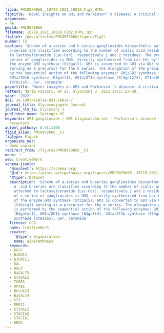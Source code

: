 ```yaml
---
figid: PMC8979868__10719_2021_10019_Fig2_HTML
figtitle: 'Novel insights on GM1 and Parkinson''s disease: A critical review'
organisms:
- NA
pmcid: PMC8979868
filename: 10719_2021_10019_Fig2_HTML.jpg
figlink: /pmc/articles/PMC8979868/figure/Fig2/
number: F2
caption: 'Scheme of a-series and b-series gangliosides biosynthetic pathway. A- and
  b-series are classified according to the number of sialic acid residues attached
  to lactosylceramide (Lac-Cer), respectively 1 and 2 residues. The precursor of a
  series of gangliosides is GM3, directly synthesized from Lac-Cer by the action of
  the enzyme GM3 synthase (St3gal5). GM3 is converted to GD3 via GD3 synthase (St8sia1)
  serving as a precursor for the b series. The elongation of the precursors is performed
  by the sequential action of the following enzymes: GM2/GD2 synthase (B4galnt1),
  GM1a/GD1b synthase (B3galt4), GD1a/GT1b synthase (St3gal2/3), GT1a/GQ1b synthase
  (St8sia5). Cer, ceramide'
papertitle: 'Novel insights on GM1 and Parkinson''s disease: A critical review.'
reftext: Maria Fazzari, et al. Glycoconj J. 2022;39(1):27-38.
year: '2022'
doi: 10.1007/s10719-021-10019-7
journal_title: Glycoconjugate Journal
journal_nlm_ta: Glycoconj J
publisher_name: Springer US
keywords: GM1 ganglioside | GM1 oligosaccharide | Parkinson's disease | Neuronale
  receptors
automl_pathway: 0.9111106
figid_alias: PMC8979868__F2
figtype: Figure
organisms_ner:
- Homo sapiens
redirect_from: /figures/PMC8979868__F2
ndex: ''
seo: CreativeWork
schema-jsonld:
  '@context': https://schema.org/
  '@id': https://pfocr.wikipathways.org/figures/PMC8979868__10719_2021_10019_Fig2_HTML.html
  '@type': Dataset
  description: 'Scheme of a-series and b-series gangliosides biosynthetic pathway.
    A- and b-series are classified according to the number of sialic acid residues
    attached to lactosylceramide (Lac-Cer), respectively 1 and 2 residues. The precursor
    of a series of gangliosides is GM3, directly synthesized from Lac-Cer by the action
    of the enzyme GM3 synthase (St3gal5). GM3 is converted to GD3 via GD3 synthase
    (St8sia1) serving as a precursor for the b series. The elongation of the precursors
    is performed by the sequential action of the following enzymes: GM2/GD2 synthase
    (B4galnt1), GM1a/GD1b synthase (B3galt4), GD1a/GT1b synthase (St3gal2/3), GT1a/GQ1b
    synthase (St8sia5). Cer, ceramide'
  license: CC0
  name: CreativeWork
  creator:
    '@type': Organization
    name: WikiPathways
  keywords:
  - UGCG
  - B3GNT2
  - B3GNTL1
  - GAL
  - GALP
  - B4GALT5
  - ST3GAL5
  - TUBB3
  - AP4B1
  - BHLHE23
  - B3GALT4
  - ST3
  - MMP11
  - ST3GAL2
  - ST8SIA5
  - ST8SIA1
  - GRDX
---
```

